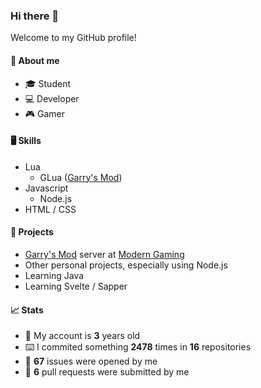 ### Hi there 👋

Welcome to my GitHub profile!

#### 🧍 About me
- 🎓 Student
- 💻 Developer
- 🎮 Gamer

#### 🖥️ Skills
- Lua
  - GLua ([Garry's Mod](https://store.steampowered.com/app/4000/Garrys_Mod/ "Garry's Mod on Steam"))
- Javascript
  - Node.js
- HTML / CSS

#### 🚧 Projects
- [Garry's Mod](https://store.steampowered.com/app/4000/Garrys_Mod/ "Garry's Mod on Steam") server at [Modern Gaming](https://modern-gaming.net/ "Modern Gaming")
- Other personal projects, especially using Node.js
- Learning Java
- Learning Svelte / Sapper

#### 📈 Stats
- 🎂 My account is **3** years old
- ⌨️ I commited something **2478** times in **16** repositories
- 🐛 **67** issues were opened by me
- 🔗 **6** pull requests were submitted by me
